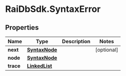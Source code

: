 # RaiDbSdk.SyntaxError

## Properties

Name | Type | Description | Notes
------------ | ------------- | ------------- | -------------
**next** | [**SyntaxNode**](SyntaxNode.md) |  | [optional] 
**node** | [**SyntaxNode**](SyntaxNode.md) |  | 
**trace** | [**LinkedList**](LinkedList.md) |  | 


